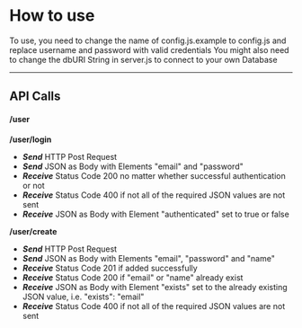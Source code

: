 # How to use

To use, you need to change the name of config.js.example to config.js and replace username and password with valid credentials
You might also need to change the dbURI String in server.js to connect to your own Database

---

## API Calls

#### /user

**/user/login**
- ***Send*** HTTP Post Request
- ***Send*** JSON as Body with Elements "email" and "password"
- ***Receive*** Status Code 200 no matter whether successful authentication or not
- ***Receive*** Status Code 400 if not all of the required JSON values are not sent
- ***Receive*** JSON as Body with Element "authenticated" set to true or false

**/user/create**
- ***Send*** HTTP Post Request
- ***Send*** JSON as Body with Elements "email", "password" and "name"
- ***Receive*** Status Code 201 if added successfully
- ***Receive*** Status Code 200 if "email" or "name" already exist
- ***Receive*** JSON as Body with Element "exists" set to the already existing JSON value, i.e. "exists": "email"
- ***Receive*** Status Code 400 if not all of the required JSON values are not sent